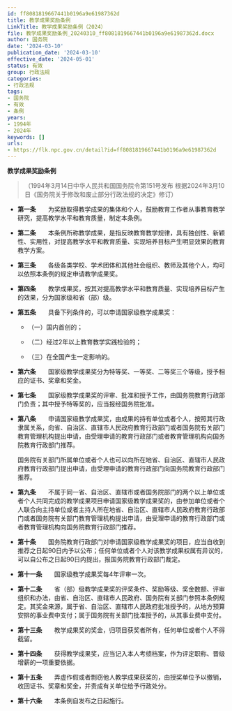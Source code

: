 ```yaml
---
id: ff8081819667441b0196a9e61987362d
title: 教学成果奖励条例
LinkTitle: 教学成果奖励条例（2024）
file: 教学成果奖励条例_20240310_ff8081819667441b0196a9e61987362d.docx
author: 国务院
date: '2024-03-10'
publication_date: '2024-03-10'
effective_date: '2024-05-01'
status: 有效
group: 行政法规
categories:
- 行政法规
tags:
- 国务院
- 有效
- 条例
years:
- 1994年
- 2024年
keywords: []
urls:
- https://flk.npc.gov.cn/detail?id=ff8081819667441b0196a9e61987362d
---
```


**教学成果奖励条例**

> （1994年3月14日中华人民共和国国务院令第151号发布 根据2024年3月10日《国务院关于修改和废止部分行政法规的决定》修订）

- **第一条**　　为奖励取得教学成果的集体和个人，鼓励教育工作者从事教育教学研究，提高教学水平和教育质量，制定本条例。

- **第二条**　　本条例所称教学成果，是指反映教育教学规律，具有独创性、新颖性、实用性，对提高教学水平和教育质量、实现培养目标产生明显效果的教育教学方案。

- **第三条**　　各级各类学校、学术团体和其他社会组织、教师及其他个人，均可以依照本条例的规定申请教学成果奖。

- **第四条**　　教学成果奖，按其对提高教学水平和教育质量、实现培养目标产生的效果，分为国家级和省（部）级。

- **第五条**　　具备下列条件的，可以申请国家级教学成果奖：

  - （一）国内首创的；

  - （二）经过2年以上教育教学实践检验的；

  - （三）在全国产生一定影响的。

- **第六条**　　国家级教学成果奖分为特等奖、一等奖、二等奖三个等级，授予相应的证书、奖章和奖金。

- **第七条**　　国家级教学成果奖的评审、批准和授予工作，由国务院教育行政部门负责；其中授予特等奖的，应当报经国务院批准。

- **第八条**　　申请国家级教学成果奖，由成果的持有单位或者个人，按照其行政隶属关系，向省、自治区、直辖市人民政府教育行政部门或者国务院有关部门教育管理机构提出申请，由受理申请的教育行政部门或者教育管理机构向国务院教育行政部门推荐。

  国务院有关部门所属单位或者个人也可以向所在地省、自治区、直辖市人民政府教育行政部门提出申请，由受理申请的教育行政部门向国务院教育行政部门推荐。

- **第九条**　　不属于同一省、自治区、直辖市或者国务院部门的两个以上单位或者个人共同完成的教学成果项目申请国家级教学成果奖的，由参加单位或者个人联合向主持单位或者主持人所在地省、自治区、直辖市人民政府教育行政部门或者国务院有关部门教育管理机构提出申请，由受理申请的教育行政部门或者教育管理机构向国务院教育行政部门推荐。

- **第十条**　　国务院教育行政部门对申请国家级教学成果奖的项目，应当自收到推荐之日起90日内予以公布；任何单位或者个人对该教学成果权属有异议的，可以自公布之日起90日内提出，报国务院教育行政部门裁定。

- **第十一条**　　国家级教学成果奖每4年评审一次。

- **第十二条**　　省（部）级教学成果奖的评奖条件、奖励等级、奖金数额、评审组织和办法，由省、自治区、直辖市人民政府、国务院有关部门参照本条例规定。其奖金来源，属于省、自治区、直辖市人民政府批准授予的，从地方预算安排的事业费中支付；属于国务院有关部门批准授予的，从其事业费中支付。

- **第十三条**　　教学成果奖的奖金，归项目获奖者所有，任何单位或者个人不得截留。

- **第十四条**　　获得教学成果奖，应当记入本人考绩档案，作为评定职称、晋级增薪的一项重要依据。

- **第十五条**　　弄虚作假或者剽窃他人教学成果获奖的，由授奖单位予以撤销，收回证书、奖章和奖金，并责成有关单位给予行政处分。

- **第十六条**　　本条例自发布之日起施行。
